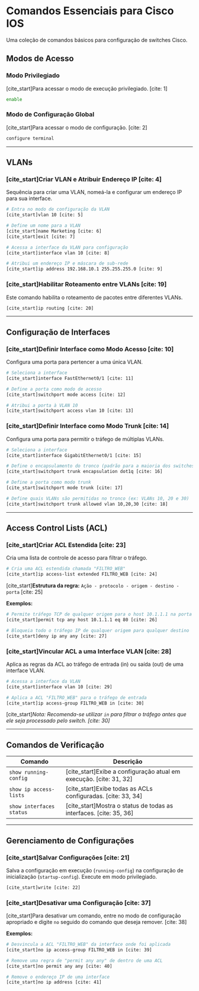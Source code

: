 # Comandos Essenciais para Cisco IOS

Uma coleção de comandos básicos para configuração de switches Cisco.

## Modos de Acesso

### Modo Privilegiado
[cite_start]Para acessar o modo de execução privilegiado. [cite: 1]
```bash
enable
````

### Modo de Configuração Global

[cite\_start]Para acessar o modo de configuração. [cite: 2]

```bash
configure terminal
```

-----

## VLANs

### [cite\_start]Criar VLAN e Atribuir Endereço IP [cite: 4]

Sequência para criar uma VLAN, nomeá-la e configurar um endereço IP para sua interface.

```bash
# Entra no modo de configuração da VLAN
[cite_start]vlan 10 [cite: 5]

# Define um nome para a VLAN
[cite_start]name Marketing [cite: 6]
[cite_start]exit [cite: 7]

# Acessa a interface da VLAN para configuração
[cite_start]interface vlan 10 [cite: 8]

# Atribui um endereço IP e máscara de sub-rede
[cite_start]ip address 192.168.10.1 255.255.255.0 [cite: 9]
```

### [cite\_start]Habilitar Roteamento entre VLANs [cite: 19]

Este comando habilita o roteamento de pacotes entre diferentes VLANs.

```bash
[cite_start]ip routing [cite: 20]
```

-----

## Configuração de Interfaces

### [cite\_start]Definir Interface como Modo Acesso [cite: 10]

Configura uma porta para pertencer a uma única VLAN.

```bash
# Seleciona a interface
[cite_start]interface FastEthernet0/1 [cite: 11]

# Define a porta como modo de acesso
[cite_start]switchport mode access [cite: 12]

# Atribui a porta à VLAN 10
[cite_start]switchport access vlan 10 [cite: 13]
```

### [cite\_start]Definir Interface como Modo Trunk [cite: 14]

Configura uma porta para permitir o tráfego de múltiplas VLANs.

```bash
# Seleciona a interface
[cite_start]interface GigabitEthernet0/1 [cite: 15]

# Define o encapsulamento do tronco (padrão para a maioria dos switches)
[cite_start]switchport trunk encapsulation dot1q [cite: 16]

# Define a porta como modo trunk
[cite_start]switchport mode trunk [cite: 17]

# Define quais VLANs são permitidas no tronco (ex: VLANs 10, 20 e 30)
[cite_start]switchport trunk allowed vlan 10,20,30 [cite: 18]
```

-----

## Access Control Lists (ACL)

### [cite\_start]Criar ACL Estendida [cite: 23]

Cria uma lista de controle de acesso para filtrar o tráfego.

```bash
# Cria uma ACL estendida chamada "FILTRO_WEB"
[cite_start]ip access-list extended FILTRO_WEB [cite: 24]
```

[cite\_start]**Estrutura da regra:** `Ação - protocolo - origem - destino - porta` [cite: 25]

**Exemplos:**

```bash
# Permite tráfego TCP de qualquer origem para o host 10.1.1.1 na porta 80 (HTTP)
[cite_start]permit tcp any host 10.1.1.1 eq 80 [cite: 26]

# Bloqueia todo o tráfego IP de qualquer origem para qualquer destino
[cite_start]deny ip any any [cite: 27]
```

### [cite\_start]Vincular ACL a uma Interface VLAN [cite: 28]

Aplica as regras da ACL ao tráfego de entrada (in) ou saída (out) de uma interface VLAN.

```bash
# Acessa a interface da VLAN
[cite_start]interface vlan 10 [cite: 29]

# Aplica a ACL "FILTRO_WEB" para o tráfego de entrada
[cite_start]ip access-group FILTRO_WEB in [cite: 30]
```

[cite\_start]*Nota: Recomenda-se utilizar `in` para filtrar o tráfego antes que ele seja processado pelo switch. [cite: 30]*

-----

## Comandos de Verificação

| Comando | Descrição |
| --- | --- |
| `show running-config` | [cite\_start]Exibe a configuração atual em execução. [cite: 31, 32] |
| `show ip access-lists` | [cite\_start]Exibe todas as ACLs configuradas. [cite: 33, 34] |
| `show interfaces status` | [cite\_start]Mostra o status de todas as interfaces. [cite: 35, 36] |

-----

## Gerenciamento de Configurações

### [cite\_start]Salvar Configurações [cite: 21]

Salva a configuração em execução (`running-config`) na configuração de inicialização (`startup-config`). Execute em modo privilegiado.

```bash
[cite_start]write [cite: 22]
```

### [cite\_start]Desativar uma Configuração [cite: 37]

[cite\_start]Para desativar um comando, entre no modo de configuração apropriado e digite `no` seguido do comando que deseja remover. [cite: 38]

**Exemplos:**

```bash
# Desvincula a ACL "FILTRO_WEB" da interface onde foi aplicada
[cite_start]no ip access-group FILTRO_WEB in [cite: 39]

# Remove uma regra de "permit any any" de dentro de uma ACL
[cite_start]no permit any any [cite: 40]

# Remove o endereço IP de uma interface
[cite_start]no ip address [cite: 41]
```
```
